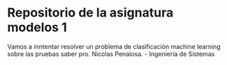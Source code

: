 # Repositorio de la asignatura modelos 1 
Vamos a inntentar resolver un problema de clasificación machine learning sobre las pruebas saber pro.
Nicolas Penalosa. - Ingeniería de Sistemas
